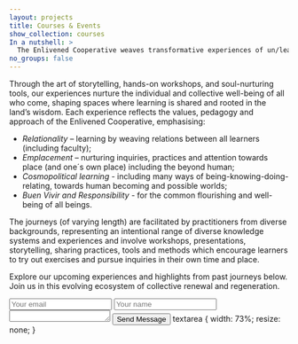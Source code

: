 ```yaml
---
layout: projects
title: Courses & Events
show_collection: courses
In a nutshell: >
  The Enlivened Cooperative weaves transformative experiences of un/learning, where connection blossoms, place-based wisdom awakens, and diverse ways of knowing and being come together. 
no_groups: false
---
```


Through the art of storytelling, hands-on workshops, and soul-nurturing tools, our experiences nurture the individual and collective well-being of all who come, shaping spaces where learning is shared and rooted in the land’s wisdom. Each experience reflects the values, pedagogy and approach of the Enlivened Cooperative, emphasising:

* _Relationality_ – learning by  weaving relations between all learners (including faculty);
* _Emplacement_ – nurturing inquiries, practices and attention towards place (and one´s own place) including the beyond human;
* _Cosmopolitical learning_ - including many ways of being-knowing-doing-relating, towards human becoming and possible worlds;
* _Buen Vivir and Responsibility_ - for the common flourishing and well-being of all beings.

The journeys (of varying length) are facilitated by practitioners from diverse backgrounds, representing an intentional range of diverse knowledge systems and experiences and involve workshops, presentations, storytelling, sharing practices, tools and methods which encourage learners to try out exercises and pursue inquiries in their own time and place.

Explore our upcoming experiences and highlights from past journeys below. Join us in this evolving ecosystem of collective renewal and regeneration. 

<form method="POST" action="https://forms.gle/BpCBmxQvabuUMSBX9<YOUR_EMAIL_HERE>">
  <input type="email" name="email" placeholder="Your email">
  <input type="text" name="name" placeholder="Your name">
  <textarea name="message" placeholder="Your message" rows="1">
  </textarea>
  <button type="submit">Send Message</button>
  <input[type="text"], input[type="email"], input[type="search"], input[type="submit"], button, textarea { 
  padding: 1em 1.5em; 
  border: 1px solid #e5e5e5; 
  border-radius: 300px; 
  margin-bottom: 1em; 
  font-family:  -apple-system, BlinkMacSystemFont, "Segoe UI", 
                "Roboto", "Oxygen", "Ubuntu", "Cantarell", 
                "Fira Sans", "Droid Sans", "Helvetica Neue", 
                Arial, sans-serif; 
}
  
textarea { width: 73%;  resize: none; }
</form>
<br/>
